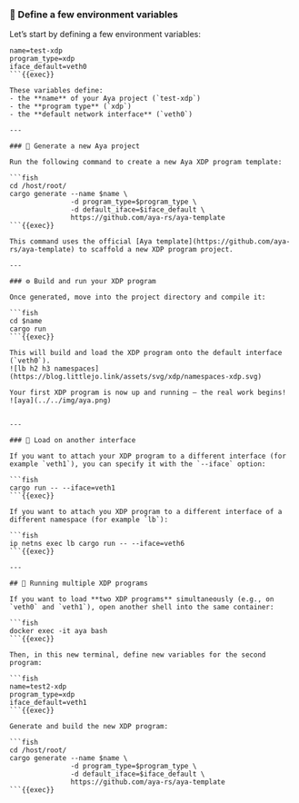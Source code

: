 ### 🧱 Define a few environment variables

Let’s start by defining a few environment variables:

```fish
name=test-xdp
program_type=xdp
iface_default=veth0
```{{exec}}

These variables define:
- the **name** of your Aya project (`test-xdp`)
- the **program type** (`xdp`)
- the **default network interface** (`veth0`)

---

### 🧩 Generate a new Aya project

Run the following command to create a new Aya XDP program template:

```fish
cd /host/root/
cargo generate --name $name \
               -d program_type=$program_type \
               -d default_iface=$iface_default \
               https://github.com/aya-rs/aya-template
```{{exec}}

This command uses the official [Aya template](https://github.com/aya-rs/aya-template) to scaffold a new XDP program project.

---

### ⚙️ Build and run your XDP program

Once generated, move into the project directory and compile it:

```fish
cd $name
cargo run
```{{exec}}

This will build and load the XDP program onto the default interface (`veth0`).
![lb h2 h3 namespaces](https://blog.littlejo.link/assets/svg/xdp/namespaces-xdp.svg)

Your first XDP program is now up and running — the real work begins!
![aya](../../img/aya.png)


---

### 🔄 Load on another interface

If you want to attach your XDP program to a different interface (for example `veth1`), you can specify it with the `--iface` option:

```fish
cargo run -- --iface=veth1
```{{exec}}

If you want to attach you XDP program to a different interface of a different namespace (for example `lb`):

```fish
ip netns exec lb cargo run -- --iface=veth6
```{{exec}}

---

## 🧮 Running multiple XDP programs

If you want to load **two XDP programs** simultaneously (e.g., on `veth0` and `veth1`), open another shell into the same container:

```fish
docker exec -it aya bash
```{{exec}}

Then, in this new terminal, define new variables for the second program:

```fish
name=test2-xdp
program_type=xdp
iface_default=veth1
```{{exec}}

Generate and build the new XDP program:

```fish
cd /host/root/
cargo generate --name $name \
               -d program_type=$program_type \
               -d default_iface=$iface_default \
               https://github.com/aya-rs/aya-template
```{{exec}}
